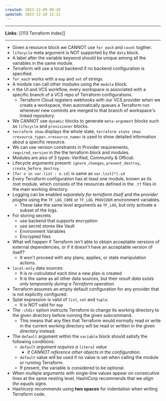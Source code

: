 ```yaml
---
created: 2023-12-09 09:26
updated: 2023-12-10 12:11
---
```

---
**Links**: [[113 Terraform Index]]

---
- Given a resource block we CANNOT use `for_each` and `count` togther.
- `lifecycle` meta argument is NOT supported by the `data` block.
- A label after the variable keyword should be unique among all the variables in the same module.
- Terraform will use a local backend if no backend configuration is specified.
- `for_each` works with a `map` and `set` of strings.
- A module can call other modules using the `module` block.
- n the UI and VCS workflow, every workspace is associated with a specific branch of a VCS repo of Terraform configurations. 
	- Terraform Cloud registers webhooks with our VCS provider when we create a workspace, then automatically queues a Terraform run whenever new commits are merged to that branch of workspace's linked repository.
- We CANNOT use `dynamic` blocks to generate `meta-argument` blocks such as `lifecycle` and `provisioner` blocks.
- `terraform show` displays the whole state, `terraform state show <resource_type>.<resource_name>` is used to show detailed information about a specific resource.
- We can use version constraints in Provider requirements, `required_version` in the the terraform block and modules.
- Modules are also of 3 types: Verified, Community & Official.
- Lifecycle arguments present: `ignore_changes`, `prevent_destroy`, `create_before_destroy`.
- `[for o in var.list : o.id]` is same as `var.list[*].id`
- Every Terraform configuration has at least one module, known as its root module, which consists of the resources defined in the `.tf` files in the main working directory.
- Logging can be enabled *separately for terraform itself* and the *provider plugins* using the `TF_LOG_CORE` or `TF_LOG_PROVIDER` environment variables. 
	- These take the same level arguments as `TF_LOG`, but only activate a subset of the logs.
- For storing secrets 
	- use backend that supports encryption 
	- use secret stores like Vault
	- Environment Variables
	- Encrypted files
- What will happen if Terraform isn't able to obtain acceptable versions of external dependencies, or if it doesn't have an acceptable version of itself?
	- It won't proceed with any plans, applies, or state manipulation actions.
- `local-only` data sources:
	- It is *re-calculated each time* a new plan is created
	- It is the same as all other data sources, but their *result data exists only temporarily during a Terraform operation*.
- Terraform assumes an empty default configuration for any provider that is not explicitly configured.
- Splat expression is valid of `list`, `set` and `tuple`.
	- It is NOT valid for `map`
- The `-chdir` option instructs Terraform to change its working directory to the given directory before running the given subcommand. 
	- This means that any files that Terraform would normally read or write in the current working directory will be read or written in the given directory instead.
- The `default` argument within the `variable` block should satisfy the following conditions:
	- *`default` argument requires a `literal` value*
		- *It CANNOT reference other objects in the configuration*.
	- `default` value will be used if no value is set when calling the module or running Terraform.
	- If present, the variable is considered to be optional.
- When multiple arguments with single-line values appear on consecutive lines at the same nesting level, HashiCorp recommends that we *align the equals signs*.
- Hashicorp recommends using **two spaces** for indentation when writing Terraform code.